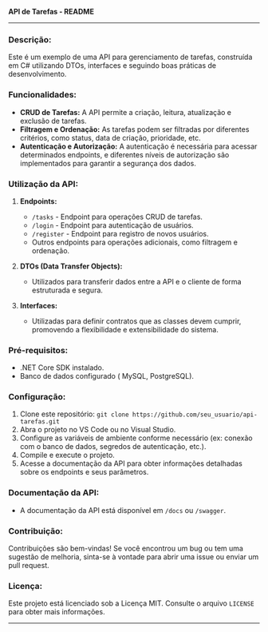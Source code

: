 **API de Tarefas - README**

---

### Descrição:
Este é um exemplo de uma API para gerenciamento de tarefas, construída em C# utilizando DTOs, interfaces e seguindo boas práticas de desenvolvimento.

### Funcionalidades:
- **CRUD de Tarefas:** A API permite a criação, leitura, atualização e exclusão de tarefas.
- **Filtragem e Ordenação:** As tarefas podem ser filtradas por diferentes critérios, como status, data de criação, prioridade, etc.
- **Autenticação e Autorização:** A autenticação é necessária para acessar determinados endpoints, e diferentes níveis de autorização são implementados para garantir a segurança dos dados.

### Utilização da API:
1. **Endpoints:**
   - `/tasks` - Endpoint para operações CRUD de tarefas.
   - `/login` - Endpoint para autenticação de usuários.
   - `/register` - Endpoint para registro de novos usuários.
   - Outros endpoints para operações adicionais, como filtragem e ordenação.

2. **DTOs (Data Transfer Objects):**
   - Utilizados para transferir dados entre a API e o cliente de forma estruturada e segura.

3. **Interfaces:**
   - Utilizadas para definir contratos que as classes devem cumprir, promovendo a flexibilidade e extensibilidade do sistema.

### Pré-requisitos:
- .NET Core SDK instalado.
- Banco de dados configurado ( MySQL, PostgreSQL).

### Configuração:
1. Clone este repositório: `git clone https://github.com/seu_usuario/api-tarefas.git`
2. Abra o projeto no VS Code ou no Visual Studio.
3. Configure as variáveis de ambiente conforme necessário (ex: conexão com o banco de dados, segredos de autenticação, etc.).
4. Compile e execute o projeto.
5. Acesse a documentação da API para obter informações detalhadas sobre os endpoints e seus parâmetros.

### Documentação da API:
- A documentação da API está disponível em `/docs` ou `/swagger`.

### Contribuição:
Contribuições são bem-vindas! Se você encontrou um bug ou tem uma sugestão de melhoria, sinta-se à vontade para abrir uma issue ou enviar um pull request.

### Licença:
Este projeto está licenciado sob a Licença MIT. Consulte o arquivo `LICENSE` para obter mais informações.

---

